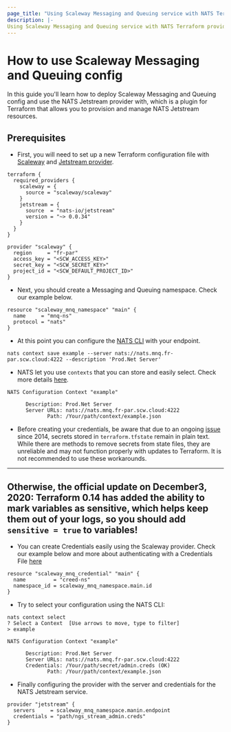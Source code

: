 ```yaml
---
page_title: "Using Scaleway Messaging and Queuing service with NATS Terraform provider"
description: |-
Using Scaleway Messaging and Queuing service with NATS Terraform provider
---
```


# How to use Scaleway Messaging and Queuing config

In this guide you'll learn how to deploy Scaleway Messaging and Queuing config and use the NATS Jetstream provider with,
which is a plugin for Terraform that allows you to provision and manage NATS Jetstream resources.

## Prerequisites

* First, you will need to set up a new Terraform configuration file
  with [Scaleway](https://registry.terraform.io/providers/scaleway/scaleway/latest/docs/resources/mnq_namespace)
  and [Jetstream provider](https://registry.terraform.io/providers/nats-io/jetstream/latest/docs/guides/setup).

```hcl
terraform {
  required_providers {
    scaleway = {
      source = "scaleway/scaleway"
    }
    jetstream = {
      source  = "nats-io/jetstream"
      version = "~> 0.0.34"
    }
  }
}

provider "scaleway" {
  region     = "fr-par"
  access_key = "<SCW_ACCESS_KEY>"
  secret_key = "<SCW_SECRET_KEY>"
  project_id = "<SCW_DEFAULT_PROJECT_ID>"
}
```

* Next, you should create a Messaging and Queuing namespace. Check our example below.

```hcl
resource "scaleway_mnq_namespace" "main" {
  name     = "mnq-ns"
  protocol = "nats"
}
```

* At this point you can configure the [NATS CLI](https://docs.nats.io/using-nats/nats-tools/nats_cli) with your
  endpoint.

```shell
nats context save example --server nats://nats.mnq.fr-par.scw.cloud:4222 --description 'Prod.Net Server'
```

* NATS let you use `contexts` that you can store and easily select. Check more
  details [here](https://docs.nats.io/using-nats/nats-tools/nats_cli#configuration-contexts).

```shell
NATS Configuration Context "example"

      Description: Prod.Net Server
      Server URLs: nats://nats.mnq.fr-par.scw.cloud:4222
             Path: /Your/path/context/example.json
```

* Before creating your credentials, be aware that due to an
  ongoing [issue](https://github.com/hashicorp/terraform/issues/516) since 2014, secrets stored in `terraform.tfstate`
  remain in plain text. While there are methods to remove secrets from state files, they are unreliable and may not
  function properly with updates to Terraform. It is not recommended to use these workarounds.

---
  Otherwise, the official update on December3, 2020:
  Terraform 0.14 has added the ability to mark variables as sensitive, which helps keep them out of your logs, so you should add `sensitive = true` to variables!
---

* You can create Credentials easily using the Scaleway provider.
  Check our example below and more about authenticating with a Credentials
  File [here](https://docs.nats.io/using-nats/developer/connecting/creds)

```hcl
resource "scaleway_mnq_credential" "main" {
  name         = "creed-ns"
  namespace_id = scaleway_mnq_namespace.main.id
}
```

* Try to select your configuration using the NATS CLI:
```shell
nats context select
? Select a Context  [Use arrows to move, type to filter]
> example
```

```shell
NATS Configuration Context "example"

      Description: Prod.Net Server
      Server URLs: nats://nats.mnq.fr-par.scw.cloud:4222
      Credentials: /Your/path/secret/admin.creds (OK)
             Path: /Your/path/context/example.json
```

* Finally configuring the provider with the server and credentials for the NATS Jetstream service.

```hcl
provider "jetstream" {
  servers     = scaleway_mnq_namespace.manin.endpoint
  credentials = "path/ngs_stream_admin.creds"
}
```
